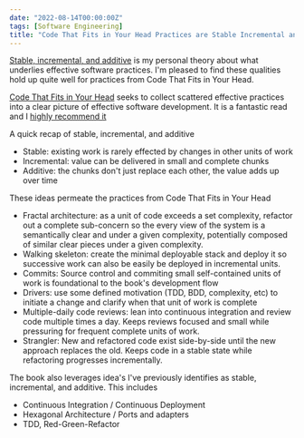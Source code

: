 ```yaml
---
date: "2022-08-14T00:00:00Z"
tags: [Software Engineering]
title: "Code That Fits in Your Head Practices are Stable Incremental and Additive" 
---
```

<!-- 
Code That Fits in Your Head seeks to collect scattered effective practices into a clear picture of effective software development. I've been rather satisfied to notice that the effective practices it collects are [stable, incremental, and additive](../posts/2022-02-25-Stable-Incremental-Additive.md). -->

[Stable, incremental, and additive](../posts/2022-02-25-Stable-Incremental-Additive.md) is my personal theory about what underlies effective software practices. I'm pleased to find these qualities hold up quite well for practices from Code That Fits in Your Head.
<!--more-->

[Code That Fits in Your Head](https://www.informit.com/store/code-that-fits-in-your-head-heuristics-for-software-9780137464401) seeks to collect scattered effective practices into a clear picture of effective software development. It is a fantastic read and I [highly recommend it](../posts/2022-09-09-Code-that-fits-in-your-head-review.md)


A quick recap of stable, incremental, and additive

- Stable: existing work is rarely effected by changes in other units of work
- Incremental: value can be delivered in small and complete chunks
- Additive: the chunks don't just replace each other, the value adds up over time


These ideas permeate the practices from Code That Fits in Your Head
- Fractal architecture: as a unit of code exceeds a set complexity, refactor out a complete sub-concern so the every view of the system is a semantically clear and under a given complexity, potentially composed of similar clear pieces under a given complexity.
- Walking skeleton: create the minimal deployable stack and deploy it so successive work can also be easily be deployed in incremental units.
- Commits: Source control and commiting small self-contained units of work is foundational to the book's development flow 
- Drivers: use some defined motivation (TDD, BDD, complexity, etc) to initiate a change and clarify when that unit of work is complete
- Multiple-daily code reviews: lean into continuous integration and review code multiple times a day. Keeps reviews focused and small while pressuring for frequent complete units of work.
- Strangler: New and refactored code exist side-by-side until the new approach replaces the old. Keeps code in a stable state while refactoring progresses incrementally.

The book also leverages idea's I've previously identifies as stable, incremental, and additive. This includes
- Continuous Integration / Continuous Deployment
- Hexagonal Architecture / Ports and adapters
- TDD, Red-Green-Refactor


